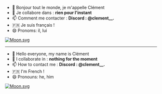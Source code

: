 - 👋 Bonjour tout le monde, je m'appelle Clément
- 💞️ Je collabore dans : **rien pour l'instant**
- 📫 Comment me contacter : **Discord : @clement__.**
- 🇫🇷 Je suis français !
- 😄 Pronoms: il, lui

[![Moon.svg](https://dday-widget.minung.dev/widget?text=Mon%20Anniversaire%20!&date=2024-12-09&startDate=2023-01-01&theme=theme3)](https://dday-widget.minung.dev)
_______________________________________________________
- 👋 Hello everyone, my name is Clément 
- 💞️ I collaborate in : **nothing for the moment**
- 📫 How to contact me : **Discord : @clement__.**
- 🇫🇷 I'm French ! 
- 😄 Pronouns: he, him


[![Moon.svg](https://dday-widget.minung.dev/widget?text=My%20Birthday%20!%20&date=2024-12-09&startDate=2023-01-01&theme=theme3)](https://dday-widget.minung.dev)
